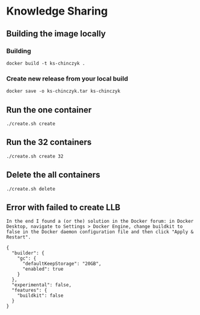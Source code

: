 # Knowledge Sharing

## Building the image locally

### Building

```
docker build -t ks-chinczyk .
```

### Create new release from your local build

```
docker save -o ks-chinczyk.tar ks-chinczyk
```

## Run the one container

```
./create.sh create
```

## Run the 32 containers

```
./create.sh create 32
```

## Delete the all containers

```
./create.sh delete
```

## Error with failed to create LLB

```
In the end I found a (or the) solution in the Docker forum: in Docker Desktop, navigate to Settings > Docker Engine, change buildkit to false in the Docker daemon configuration file and then click "Apply & Restart".

{
  "builder": {
    "gc": {
      "defaultKeepStorage": "20GB",
      "enabled": true
    }
  },
  "experimental": false,
  "features": {
    "buildkit": false
  }
}
```
